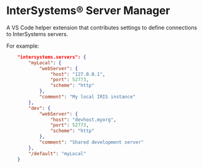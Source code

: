 # InterSystems® Server Manager
A VS Code helper extension that contributes settings to define connections to InterSystems servers.

For example:
```json
	"intersystems.servers": {
		"myLocal": {
			"webServer": {
				"host": "127.0.0.1",
				"port": 52773,
				"scheme": "http"
			},
			"comment": "My local IRIS instance"
		},
		"dev": {
			"webServer": {
				"host": "devhost.myorg",
				"port": 52773,
				"scheme": "http"
			},
			"comment": "Shared development server"
		},
		"/default": "myLocal"
	}
```
